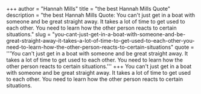 +++
author = "Hannah Mills"
title = "the best Hannah Mills Quote"
description = "the best Hannah Mills Quote: You can't just get in a boat with someone and be great straight away. It takes a lot of time to get used to each other. You need to learn how the other person reacts to certain situations."
slug = "you-cant-just-get-in-a-boat-with-someone-and-be-great-straight-away-it-takes-a-lot-of-time-to-get-used-to-each-other-you-need-to-learn-how-the-other-person-reacts-to-certain-situations"
quote = '''You can't just get in a boat with someone and be great straight away. It takes a lot of time to get used to each other. You need to learn how the other person reacts to certain situations.'''
+++
You can't just get in a boat with someone and be great straight away. It takes a lot of time to get used to each other. You need to learn how the other person reacts to certain situations.
